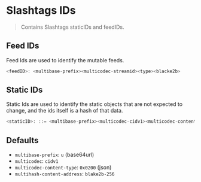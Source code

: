# Slashtags IDs

> Contains Slashtags staticIDs and feedIDs.

## Feed IDs

Feed Ids are used to identify the mutable feeds.

```js
<feedID>: <multibase-prefix><multicodec-streamid><type><blacke2b>
```

## Static IDs

Static Ids are used to identify the static objects that are not expected to change, and the ids itself is a hash of that data.

```js
<staticID>: ::= <multibase-prefix><multicodec-cidv1><multicodec-content-type><multihash-content-address>
```

## Defaults

- `multibase-prefix`: `u` (base64url)
- `multicodec`: `cidv1`
- `multicodec-content-type`: `0x0200` (json)
- `multihash-content-address`: `blake2b-256`
